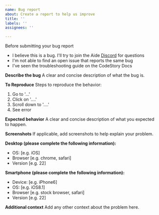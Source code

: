 ```yaml
---
name: Bug report
about: Create a report to help us improve
title: ''
labels: ''
assignees: ''

---
```


Before submitting your bug report
 - I believe this is a bug. I'll try to join the Aide [Discord](https://discord.gg/mtgrhXM5Xf) for questions
 - I'm not able to find an open issue that reports the same bug
 - I've seen the troubleshooting guide on the CodeStory Docs

**Describe the bug**
A clear and concise description of what the bug is.

**To Reproduce**
Steps to reproduce the behavior:
1. Go to '...'
2. Click on '....'
3. Scroll down to '....'
4. See error

**Expected behavior**
A clear and concise description of what you expected to happen.

**Screenshots**
If applicable, add screenshots to help explain your problem.

**Desktop (please complete the following information):**
 - OS: [e.g. iOS]
 - Browser [e.g. chrome, safari]
 - Version [e.g. 22]

**Smartphone (please complete the following information):**
 - Device: [e.g. iPhone6]
 - OS: [e.g. iOS8.1]
 - Browser [e.g. stock browser, safari]
 - Version [e.g. 22]

**Additional context**
Add any other context about the problem here.
